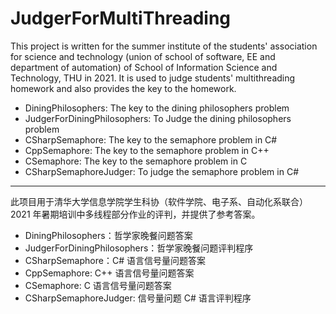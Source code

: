 # JudgerForMultiThreading

This project is written for the summer institute of the students' association for science and technology (union of school of software, EE and department of automation) of School of Information Science and Technology, THU in 2021. It is used to judge students' multithreading homework and also provides the key to the homework.

+ DiningPhilosophers: The key to the dining philosophers problem  
+ JudgerForDiningPhilosophers: To Judge the dining philosophers problem  
+ CSharpSemaphore: The key to the semaphore problem in C#  
+ CppSemaphore: The key to the semaphore problem in C++  
+ CSemaphore: The key to the semaphore problem in C  
+ CSharpSemaphoreJudger: To judge the semaphore problem in C#  

---

此项目用于清华大学信息学院学生科协（软件学院、电子系、自动化系联合） 2021 年暑期培训中多线程部分作业的评判，并提供了参考答案。  

+ DiningPhilosophers：哲学家晚餐问题答案  
+ JudgerForDiningPhilosophers：哲学家晚餐问题评判程序  
+ CSharpSemaphore：C# 语言信号量问题答案  
+ CppSemaphore: C++ 语言信号量问题答案  
+ CSemaphore: C 语言信号量问题答案  
+ CSharpSemaphoreJudger: 信号量问题 C# 语言评判程序  

